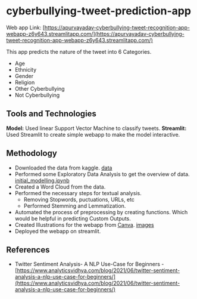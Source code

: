 # cyberbullying-tweet-prediction-app
Web app Link: [https://apurvayadav-cyberbullying-tweet-recognition-app-webapp-z6y643.streamlitapp.com/](https://apurvayadav-cyberbullying-tweet-recognition-app-webapp-z6y643.streamlitapp.com/)

This app predicts the nature of the tweet into 6 Categories.

* Age
* Ethnicity
* Gender
* Religion
* Other Cyberbullying
* Not Cyberbullying

## Tools and Technologies
**Model:** Used linear Support Vector Machine to classify tweets.
**Streamlit:** Used Streamlit to create simple webapp to make the model interactive.

## Methodology
* Downloaded the data from kaggle. [data](https://www.kaggle.com/datasets/andrewmvd/cyberbullying-classification)
* Performed some Exploratory Data Analysis to get the overview of data. [initial_modelling.ipynb](https://github.com/apurvayadav/cyberbullying-tweet-recognition-app/blob/main/initial_modelling.ipynb)
*  Created a Word Cloud from the data.
*  Performed the necessary steps for textual analysis.
    * Removing Stopwords, puctuations, URLs, etc
    * Performed Stemming and Lemmatization.
* Automated the process of preprocessing by creating functions. Which would be helpful in predicting Custom Outputs.
* Created Illustrations for the webapp from [Canva](https://www.canva.com/). [images](https://github.com/apurvayadav/cyberbullying-tweet-recognition-app/tree/main/images)
* Deployed the webapp on streamlit.

## References
* Twitter Sentiment Analysis- A NLP Use-Case for Beginners - [https://www.analyticsvidhya.com/blog/2021/06/twitter-sentiment-analysis-a-nlp-use-case-for-beginners/](https://www.analyticsvidhya.com/blog/2021/06/twitter-sentiment-analysis-a-nlp-use-case-for-beginners/)
